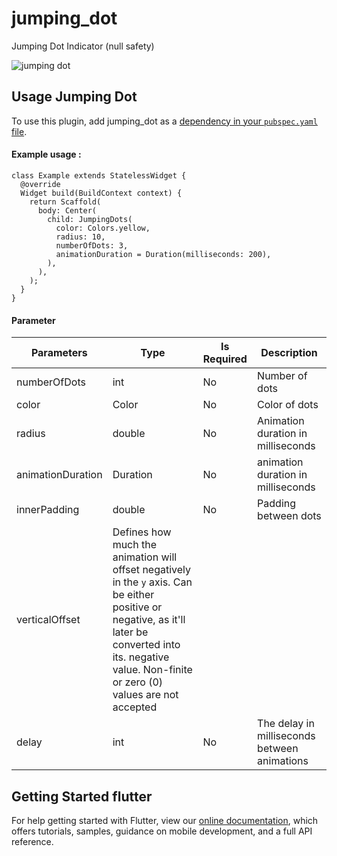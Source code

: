 # jumping_dot

Jumping Dot Indicator (null safety)

![jumping dot](https://github.com/rezam92/jumping_dot/blob/main/example.gif)

## Usage Jumping Dot

To use this plugin, add jumping_dot as a
[dependency in your `pubspec.yaml` file](https://flutter.dev/platform-plugins).

#### Example usage :

```
class Example extends StatelessWidget {
  @override
  Widget build(BuildContext context) {
    return Scaffold(
      body: Center(
        child: JumpingDots(
          color: Colors.yellow,
          radius: 10,
          numberOfDots: 3,
          animationDuration = Duration(milliseconds: 200),
        ),
      ),
    );
  }
}
```

#### Parameter

| Parameters        | Type                                                                                                                                                                                                            | Is Required | Description                                  |
| ----------------- | --------------------------------------------------------------------------------------------------------------------------------------------------------------------------------------------------------------- | ----------- | -------------------------------------------- |
| numberOfDots      | int                                                                                                                                                                                                             | No          | Number of dots                               |
| color             | Color                                                                                                                                                                                                           | No          | Color of dots                                |
| radius            | double                                                                                                                                                                                                          | No          | Animation duration in milliseconds           |
| animationDuration | Duration                                                                                                                                                                                                        | No          | animation duration in milliseconds           |
| innerPadding      | double                                                                                                                                                                                                          | No          | Padding between dots                         |
| verticalOffset    | Defines how much the animation will offset negatively in the `y` axis. Can be either positive or negative, as it'll later be converted into its. negative value. Non-finite or zero (0) values are not accepted |
| delay             | int                                                                                                                                                                                                             | No          | The delay in milliseconds between animations |

## Getting Started flutter

For help getting started with Flutter, view our
[online documentation](https://flutter.dev/docs), which offers tutorials,
samples, guidance on mobile development, and a full API reference.
